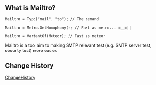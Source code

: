 ## What is Mailtro? ##
```
Mailtro = Typo("mail", "to"); // The demand

Mailtro = Metro.GetHomophony(); // Fast as metro... =__=||

Mailtro = VariantOf(Meteor); // Fast as meteor
```
Mailtro is a tool aim to making SMTP relevant test (e.g. SMTP server test, security test) more easier.

## Change History ##
[ChangeHistory](ChangeHistory.md)